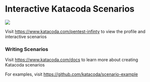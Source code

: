 # Interactive Katacoda Scenarios

[![](http://shields.katacoda.com/katacoda/pentest-infinty/count.svg)](https://www.katacoda.com/pentest-infinty "Get your profile on Katacoda.com")

Visit https://www.katacoda.com/pentest-infinty to view the profile and interactive scenarios

### Writing Scenarios
Visit https://www.katacoda.com/docs to learn more about creating Katacoda scenarios

For examples, visit https://github.com/katacoda/scenario-example
